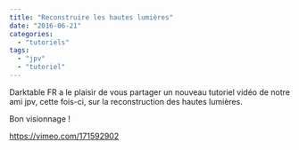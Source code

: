 ```yaml
---
title: "Reconstruire les hautes lumières"
date: "2016-06-21"
categories: 
  - "tutoriels"
tags: 
  - "jpv"
  - "tutoriel"
---
```


Darktable FR a le plaisir de vous partager un nouveau tutoriel vidéo de notre ami jpv, cette fois-ci, sur la reconstruction des hautes lumières.

Bon visionnage !

https://vimeo.com/171592902
